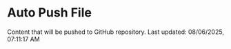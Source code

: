 # Auto Push File

Content that will be pushed to GitHub repository.
Last updated: 08/06/2025, 07:11:17 AM